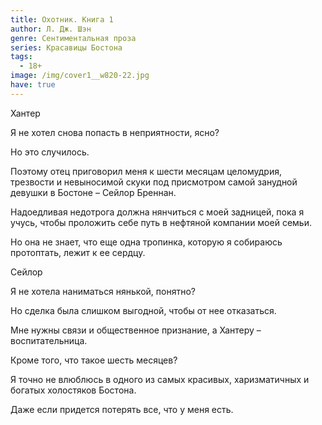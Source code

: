 ```yaml
---
title: Охотник. Книга 1
author: Л. Дж. Шэн
genre: Сентиментальная проза
series: Красавицы Бостона
tags:
  - 18+
image: /img/cover1__w820-22.jpg
have: true
---
```

Хантер

Я не хотел снова попасть в неприятности, ясно?

Но это случилось.

Поэтому отец приговорил меня к шести месяцам целомудрия, трезвости и невыносимой скуки под присмотром самой занудной девушки в Бостоне – Сейлор Бреннан.

Надоедливая недотрога должна нянчиться с моей задницей, пока я учусь, чтобы проложить себе путь в нефтяной компании моей семьи.

Но она не знает, что еще одна тропинка, которую я собираюсь протоптать, лежит к ее сердцу.

Сейлор

Я не хотела наниматься нянькой, понятно?

Но сделка была слишком выгодной, чтобы от нее отказаться.

Мне нужны связи и общественное признание, а Хантеру – воспитательница.

Кроме того, что такое шесть месяцев?

Я точно не влюблюсь в одного из самых красивых, харизматичных и богатых холостяков Бостона.

Даже если придется потерять все, что у меня есть.